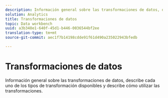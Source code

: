 ```yaml
---
description: Información general sobre las transformaciones de datos, describe cada uno de los tipos de transformación disponibles y describe cómo utilizar las transformaciones.
solution: Analytics
title: Transformaciones de datos
topic: Data workbench
uuid: a3b348e1-640f-45d1-b446-0036544bf2ee
translation-type: tm+mt
source-git-commit: aec1f7b14198cdde91f61d490a235022943bfedb

---
```



# Transformaciones de datos

Información general sobre las transformaciones de datos, describe cada uno de los tipos de transformación disponibles y describe cómo utilizar las transformaciones.
